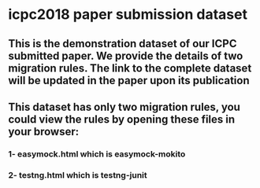 # icpc2018 paper submission dataset

## This is the demonstration dataset of our ICPC submitted paper. We provide the details of two migration rules. The link to the complete dataset will be updated in the paper upon its publication


## This dataset has only two migration rules, you could view the rules by opening these files in your browser:
### 1- easymock.html which is easymock-mokito  
### 2-  testng.html which is   testng-junit